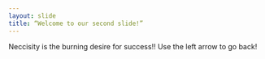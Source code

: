 ```yaml
---
layout: slide
title: “Welcome to our second slide!”
---
```

Neccisity is the burning desire for success!!
Use the left arrow to go back!
